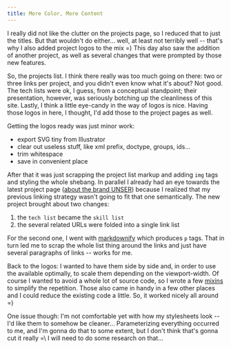```yaml
---
title: More Color, More Content
---
```


I really did not like the clutter on the projects page, so I reduced that to just the titles. But that wouldn't do either... well, at least not terribly well -- that's why I also added project logos to the mix =) This day also saw the addition of another project, as well as several changes that were prompted by those new features.

So, the projects list. I think there really was too much going on there: two or three links per project, and you didn't even know what it's about? Not good. The tech lists were ok, I guess, from a conceptual standpoint; their presentation, however, was seriously botching up the cleanliness of this site. Lastly, I think a little eye-candy in the way of logos is nice. Having those logos in here, I thought, I'd add those to the project pages as well.

Getting the logos ready was just minor work:

* export SVG tiny from Illustrator
* clear out useless stuff, like xml prefix, doctype, groups, ids...
* trim whitespace
* save in convenient place

After that it was just scrapping the project list markup and adding `img` tags and styling the whole shebang. In parallel I already had an eye towards the latest project page ([about the brand UNSER](/projects/unser.html)) because I realized that my previous linking strategy wasn't going to fit that one semantically. The new project brought about two changes:

1. the `tech list` became the `skill list`
2. the several related URLs were folded into a single link list

For the second one, I went with [markdownify](http://jekyllrb.com/docs/templates/#filters) which produces `p` tags. That in turn led me to scrap the whole list thing around the links and just have several paragraphs of links -- works for me.

Back to the logos: I wanted to have them side by side and, in order to use the available optimally, to scale them depending on the viewport-width. Of course I wanted to avoid a whole lot of source code, so I wrote a few [mixins](http://sass-lang.com/documentation/file.SASS_REFERENCE.html#mixins) to simplify the repetition. Those also came in handy in a few other places and I could reduce the existing code a little. So, it worked nicely all around =)

One issue though: I'm not comfortable yet with how my stylesheets look -- I'd like them to somehow be cleaner... Parameterizing everything occurred to me, and I'm gonna do that to some extent, but I don't think that's gonna cut it really =\ I will need to do some research on that...
